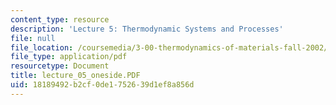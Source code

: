 ```yaml
---
content_type: resource
description: 'Lecture 5: Thermodynamic Systems and Processes'
file: null
file_location: /coursemedia/3-00-thermodynamics-of-materials-fall-2002/18189492b2cf0de1752639d1ef8a856d_lecture_05_oneside.PDF
file_type: application/pdf
resourcetype: Document
title: lecture_05_oneside.PDF
uid: 18189492-b2cf-0de1-7526-39d1ef8a856d
---
```


